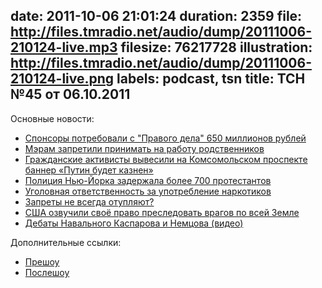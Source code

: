 date: 2011-10-06 21:01:24
duration: 2359
file: http://files.tmradio.net/audio/dump/20111006-210124-live.mp3
filesize: 76217728
illustration: http://files.tmradio.net/audio/dump/20111006-210124-live.png
labels: podcast, tsn
title: ТСН №45 от 06.10.2011
---
Основные новости:

- [Спонсоры потребовали с "Правого дела" 650 миллионов рублей](http://lenta.ru/news/2011/10/05/back2/)
- [Мэрам запретили принимать на работу родственников](http://lenta.ru/news/2011/10/05/mayor/)
- [Гражданские активисты вывесили на Комсомольском проспекте баннер «Путин будет казнен»](http://www.novayagazeta.ru/news/1556380.html)
- [Полиция Нью-Йорка задержала более 700 протестантов](http://ria.ru/world/20111002/447574504.html)
- [Уголовная ответственность за употребление наркотиков](http://www.bbc.co.uk/russian/russia/2011/10/111005_russia_narcotics_responsibility.shtml)
- [Запреты не всегда отупляют?](http://www.rg.ru/2011/09/29/smoke.html)
- [США озвучили своё право преследовать врагов по всей Земле](http://www.rg.ru/2011/09/24/sud-anons.html)
- [Дебаты Навального Каспарова и Немцова (видео)](http://www.youtube.com/watch?v=9U34OwYrad0)

Дополнительные ссылки:

- [Прешоу](/live/recordings/20111006/205100/)
- [Послешоу](/live/recordings/20111006/220707/)
